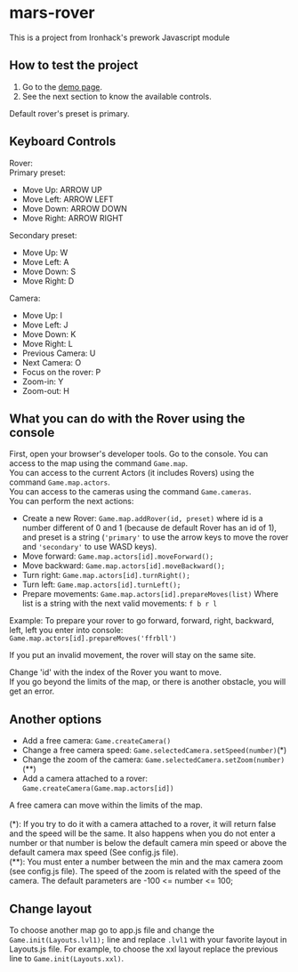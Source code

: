 # mars-rover
This is a project from Ironhack's prework Javascript module

## How to test the project
1. Go to the [demo page](https://raulcontrerasrubio.github.io/mars-rover/).
2. See the next section to know the available controls.

Default rover's preset is primary.

## Keyboard Controls

Rover:<br>
Primary preset:
* Move Up: ARROW UP
* Move Left: ARROW LEFT
* Move Down: ARROW DOWN
* Move Right: ARROW RIGHT

Secondary preset:
* Move Up: W
* Move Left: A
* Move Down: S
* Move Right: D

Camera: <br>
* Move Up: I
* Move Left: J
* Move Down: K
* Move Right: L
* Previous Camera: U
* Next Camera: O
* Focus on the rover: P
* Zoom-in: Y
* Zoom-out: H

## What you can do with the Rover using the console
First, open your browser's developer tools. Go to the console.
You can access to the map using the command `Game.map`.<br>
You can access to the current Actors (it includes Rovers) using the command `Game.map.actors`.<br>
You can access to the cameras using the command `Game.cameras`.<br>
You can perform the next actions:<br>

- Create a new Rover: `Game.map.addRover(id, preset)` where id is a number different of 0 and 1 (because de default Rover has an id of 1), and preset is a string (`'primary'` to use the arrow keys to move the rover and `'secondary'` to use WASD keys).
- Move forward: `Game.map.actors[id].moveForward();`
- Move backward: `Game.map.actors[id].moveBackward();`
- Turn right: `Game.map.actors[id].turnRight();`
- Turn left: `Game.map.actors[id].turnLeft();`
- Prepare movements: `Game.map.actors[id].prepareMoves(list)` Where list is a string with the next valid movements: `f b r l`

Example: To prepare your rover to go forward, forward, right, backward, left, left you enter into console: `Game.map.actors[id].prepareMoves('ffrbll')`

If you put an invalid movement, the rover will stay on the same site. 

Change 'id' with the index of the Rover you want to move.<br>
If you go beyond the limits of the map, or there is another obstacle, you will get an error.<br>

## Another options

- Add a free camera: `Game.createCamera()`
- Change a free camera speed: `Game.selectedCamera.setSpeed(number)`(*)
- Change the zoom of the camera: `Game.selectedCamera.setZoom(number)`(**)
- Add a camera attached to a rover: `Game.createCamera(Game.map.actors[id])`

A free camera can move within the limits of the map.<br><br>
(*): If you try to do it with a camera attached to a rover, it will return false and the speed will be the same. It also happens when you do not enter a number or that number is below the default camera min speed or above the default camera max speed (See config.js file).<br>
(**): You must enter a number between the min and the max camera zoom (see config.js file). The speed of the zoom is related with the speed of the camera. The default parameters are -100 <= number <= 100;

## Change layout
To choose another map go to app.js file and change the `Game.init(Layouts.lvl1);` line and replace `.lvl1` with your favorite layout in Layouts.js file. For example, to choose the xxl layout replace the previous line to `Game.init(Layouts.xxl)`. 